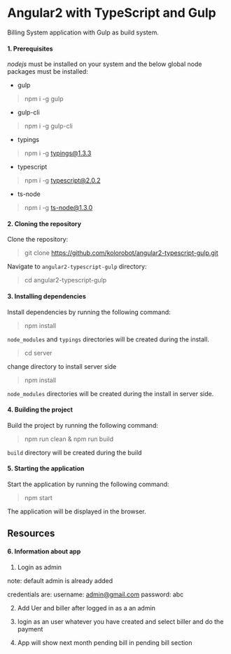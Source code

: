 Angular2 with TypeScript and Gulp
=================================

Billing System application with Gulp as build system.

#### 1. Prerequisites

*nodejs* must be installed on your system and the below global node packages must be installed:

- gulp

> npm i -g gulp

- gulp-cli

> npm i -g gulp-cli

- typings

> npm i -g typings@1.3.3

- typescript

> npm i -g typescript@2.0.2

- ts-node

> npm i -g ts-node@1.3.0

#### 2. Cloning the repository

Clone the repository:

> git clone https://github.com/kolorobot/angular2-typescript-gulp.git

Navigate to `angular2-typescript-gulp` directory:

> cd angular2-typescript-gulp

#### 3. Installing dependencies

Install dependencies by running the following command:

> npm install

`node_modules` and `typings` directories will be created during the install.

> cd server

change directory to install server side

> npm install

`node_modules`  directories will be created during the install in server side.

#### 4. Building the project

Build the project by running the following command:

> npm run clean & npm run build

`build` directory will be created during the build

#### 5. Starting the application

Start the application by running the following command:

> npm start

The application will be displayed in the browser.

Resources
---------

#### 6. Information about app

1. Login as admin

note: default admin is already added

credentials are:
username: admin@gmail.com
password: abc

2. Add Uer and biller after logged in as a an admin

3. login as an user whatever you have created and select biller and do the payment

4. App will show next month pending bill in pending bill section
